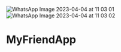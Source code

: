 ![WhatsApp Image 2023-04-04 at 11 03 01](https://user-images.githubusercontent.com/99937983/229684285-b812a9fa-4de0-4cf2-918e-161ddbda8f2e.jpg)
![WhatsApp Image 2023-04-04 at 11 03 02](https://user-images.githubusercontent.com/99937983/229684305-26e3c45e-1d75-43aa-b8cb-dbd11f36e083.jpg)

# MyFriendApp
